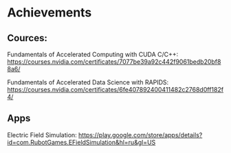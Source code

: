 # Achievements

## Cources:
Fundamentals of Accelerated Computing with CUDA C/C++:
https://courses.nvidia.com/certificates/7077be39a92c442f9061bedb20bf88a6/

Fundamentals of Accelerated Data Science with RAPIDS:
https://courses.nvidia.com/certificates/6fe407892400411482c2768d0ff182f4/

## Apps
Electric Field Simulation:
https://play.google.com/store/apps/details?id=com.RubotGames.EFieldSimulation&hl=ru&gl=US
